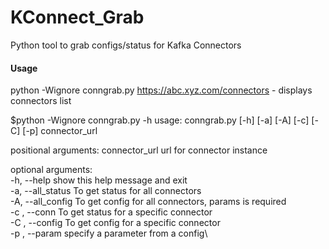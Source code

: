 # KConnect_Grab
Python tool to grab configs/status for Kafka Connectors

#### Usage
python -Wignore conngrab.py https://abc.xyz.com/connectors - displays connectors list

$python -Wignore conngrab.py -h
usage: conngrab.py [-h] [-a] [-A] [-c] [-C] [-p] connector_url

positional arguments:
  connector_url     url for connector instance

optional arguments:\
  -h, --help        show this help message and exit\
  -a, --all_status  To get status for all connectors\
  -A, --all_config  To get config for all connectors, params is required\
  -c , --conn       To get status for a specific connector\
  -C , --config     To get config for a specific connector\
  -p , --param      specify a parameter from a config\